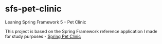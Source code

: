 # sfs-pet-clinic
Leaning Spring Framework 5 - Pet Clinic

This project is based on the Spring Framework reference application I made for study purposes - [Spring Pet Clinic](https://github.com/spring-projects/spring-petclinic)